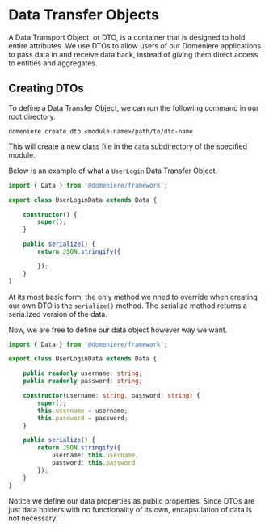 # Data Transfer Objects
A Data Transport Object, or DTO, is a container that is designed to hold entire attributes. We use DTOs to allow users of our Domeniere applications to pass data in and receive data back, instead of giving them direct access to entities and aggregates. 

## Creating DTOs
To define a Data Transfer Object, we can run the following command in our root directory.
```
domeniere create dto <module-name>/path/to/dto-name
```
This will create a new class file in the `data` subdirectory of the specified module.

Below is an example of what a `UserLogin` Data Transfer Object.
```ts
import { Data } from '@domeniere/framework';

export class UserLoginData extends Data {

    constructor() {
        super();
    }

    public serialize() {
        return JSON.stringify({

        });
    }
}
```
At its most basic form, the only method we nned to override when creating our own DTO is the `serialize()` method. The serialize method returns a seria.ized version of the data.

Now, we are free to define our data object however way we want.
```ts
import { Data } from '@domeniere/framework';

export class UserLoginData extends Data {

    public readonly username: string;
    public readonly password: string;

    constructor(username: string, password: string) {
        super();
        this.username = username;
        this.password = password;
    }

    public serialize() {
        return JSON.stringify({
            username: this.username,
            password: this.password
        });
    }
}
```
Notice we define our data properties as public properties. Since DTOs are just data holders with no functionality of its own, encapsulation of data is not necessary.